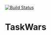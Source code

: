 [![Build Status](https://travis-ci.com/OriaTori/TaskWars.svg?branch=master)](https://travis-ci.com/OriaTori/TaskWars)
# TaskWars
